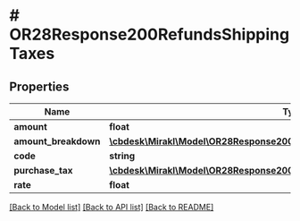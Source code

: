 # # OR28Response200RefundsShippingTaxes

## Properties

Name | Type | Description | Notes
------------ | ------------- | ------------- | -------------
**amount** | **float** | Tax amount | [optional]
**amount_breakdown** | [**\cbdesk\Mirakl\Model\OR28Response200RefundsShippingTaxesAmountBreakdown**](OR28Response200RefundsShippingTaxesAmountBreakdown.md) |  | [optional]
**code** | **string** | Tax code | [optional]
**purchase_tax** | [**\cbdesk\Mirakl\Model\OR28Response200RefundsShippingTaxesPurchaseTax**](OR28Response200RefundsShippingTaxesPurchaseTax.md) |  | [optional]
**rate** | **float** | Tax rate | [optional]

[[Back to Model list]](../../README.md#models) [[Back to API list]](../../README.md#endpoints) [[Back to README]](../../README.md)
